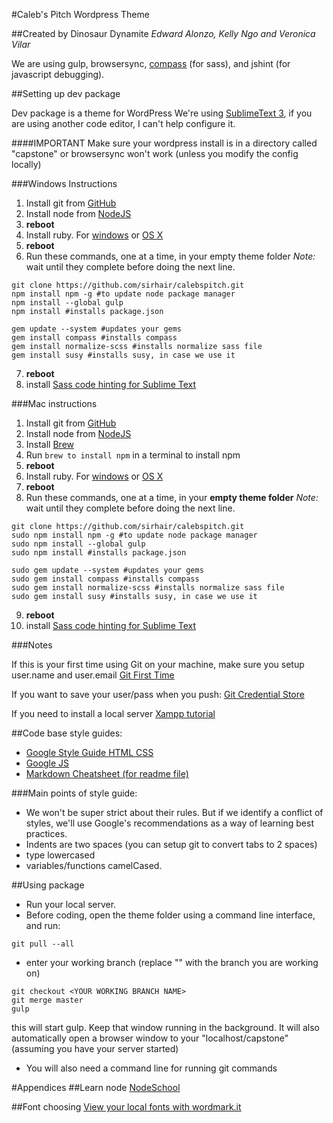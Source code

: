 #Caleb's Pitch Wordpress Theme 

##Created by Dinosaur Dynamite
*Edward Alonzo, Kelly Ngo and Veronica Vilar*

We are using gulp, browsersync, [compass](http://compass-style.org/) (for sass), and jshint (for javascript debugging).

##Setting up dev package

Dev package is a theme for WordPress
We're using [SublimeText 3](http://www.sublimetext.com/3), if you are using another code editor, I can't help configure it.

####IMPORTANT
Make sure your wordpress install is in a directory called "capstone" or browsersync won't work (unless you modify the config locally)

###Windows Instructions
  1. Install git from [GitHub](https://git-scm.com/book/en/v2/Getting-Started-Installing-Git)
  2. Install node from [NodeJS](https://nodejs.org/)
  3. **reboot**
  4. Install ruby. For  [windows](http://rubyinstaller.org/) or [OS X](https://www.ruby-lang.org/en/documentation/installation/#homebrew)
  5. **reboot**
  6. Run these commands, one at a time, in your empty theme folder 
  *Note:* wait until they complete before doing the next line.

```
git clone https://github.com/sirhair/calebspitch.git
npm install npm -g #to update node package manager
npm install --global gulp
npm install #installs package.json

gem update --system #updates your gems
gem install compass #installs compass
gem install normalize-scss #installs normalize sass file
gem install susy #installs susy, in case we use it
```
  7. **reboot**
  8. install [Sass code hinting for Sublime Text](https://packagecontrol.io/packages/Sass) 

###Mac instructions
  1. Install git from [GitHub](https://git-scm.com/book/en/v2/Getting-Started-Installing-Git)
  2. Install node from [NodeJS](https://nodejs.org/)
  3. Install [Brew](http://brew.sh/)
  4. Run `brew to install npm` in a terminal to install npm
  5. **reboot**
  6. Install ruby. For  [windows](http://rubyinstaller.org/) or [OS X](https://www.ruby-lang.org/en/documentation/installation/#homebrew)
  7. **reboot**
  8. Run these commands, one at a time, in your **empty theme folder** 
  *Note:* wait until they complete before doing the next line.

```
git clone https://github.com/sirhair/calebspitch.git
sudo npm install npm -g #to update node package manager
sudo npm install --global gulp
sudo npm install #installs package.json

sudo gem update --system #updates your gems
sudo gem install compass #installs compass
sudo gem install normalize-scss #installs normalize sass file
sudo gem install susy #installs susy, in case we use it
```
  
  9. **reboot**
  10. install [Sass code hinting for Sublime Text](https://packagecontrol.io/packages/Sass) 

###Notes

If this is your first time using Git on your machine,  make sure you setup user.name and user.email [Git First Time](https://git-scm.com/book/en/v2/Getting-Started-First-Time-Git-Setup) 

If you want to save your user/pass when you push: [Git Credential Store](http://git-scm.com/docs/git-credential-store)

If you need to install a local server [Xampp tutorial](http://grad.sirhair.com/installing-a-wordpress-testing-server-part-1-xampp/)

##Code base style guides: 
* [Google Style Guide HTML CSS](http://google.github.io/styleguide/htmlcssguide.xml)
* [Google JS](http://google.github.io/styleguide/javascriptguide.xml)
* [Markdown Cheatsheet (for readme file)](https://github.com/adam-p/markdown-here/wiki/Markdown-Cheatsheet)

###Main points of style guide: 
* We won't be super strict about their rules. But if we identify a conflict of styles, we'll use Google's recommendations as a way of learning best practices.
* Indents are two spaces (you can setup git to convert tabs to 2 spaces)
* type lowercased
* variables/functions camelCased.

##Using package

  * Run your local server.
  * Before coding, open the theme folder using a command line interface, and run: 
```
git pull --all
```
  * enter your working branch (replace "<YOUR WORKING BRANCH NAME>" with the branch you are working on)
```
git checkout <YOUR WORKING BRANCH NAME>
git merge master
gulp
```
this will start gulp. Keep that window running in the background. It will also automatically open a browser window to your "localhost/capstone" (assuming you have your server started)

  * You will also need a command line for running git commands


#Appendices
##Learn node
[NodeSchool](http://nodeschool.io/)

##Font choosing
[View your local fonts with wordmark.it](http://wordmark.it/)